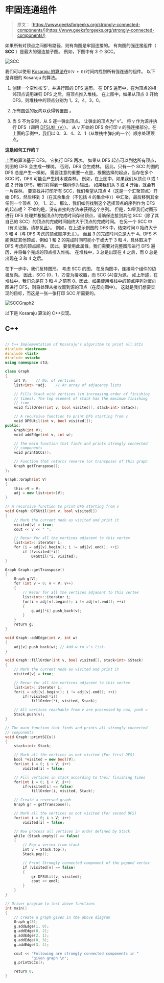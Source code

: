 # 牢固连通组件

> 原文： [https://www.geeksforgeeks.org/strongly-connected-components/](https://www.geeksforgeeks.org/strongly-connected-components/)

如果所有对顶点之间都有路径，则有向图是牢固连接的。 有向图的强连接组件（ **SCC** ）是最大的强连接子图。 例如，下图中有 3 个 SCC。

![SCC](img/140d82107bd6614a3e437643e94cbce4.png)

我们可以使用 [Kosaraju 的算法](http://en.wikipedia.org/wiki/Kosaraju%27s_algorithm)在`O(V + E)`时间内找到所有强连通的组件。 以下是详细的 Kosaraju 的算法。

1.  创建一个空堆栈'S'，并进行图的 DFS 遍历。 在 DFS 遍历中，在为顶点的相邻顶点调用递归 DFS 之后，将顶点推入堆栈。 在上图中，如果从顶点 0 开始 DFS，则堆栈中的顶点分别为 1，2，4，3，0。

2.  所有圆弧的反向以获得转置图 。

3.  当 S 不为空时，从 S 逐一弹出顶点。 让弹出的顶点为“ v”。 将 v 作为源并执行 DFS（调用 [DFSUtil（v）](https://www.geeksforgeeks.org/depth-first-traversal-for-a-graph/)）。 从 v 开始的 DFS 会打印 v 的强连接部分。在上面的示例中，我们以 0、3、4、2、1（从堆栈中弹出的一个）顺序处理顶点。

**这是如何工作的？**

上面的算法基于 DFS。 它执行 DFS 两次。 如果从 DFS 起点可以到达所有顶点，则图的 DFS 会生成一棵树。 否则，DFS 会生成林。 因此，只有一个 SCC 的图的 DFS 总是产生一棵树。 需要注意的重要一点是，根据选择的起点，当存在多个 SCC 时，DFS 可能会产生树木或森林。 例如，在上图中，如果我们从顶点 0 或 1 或 2 开始 DFS，我们将得到一棵树作为输出。 如果我们从 3 或 4 开始，就会有一片森林。 要查找并打印所有 SCC，我们希望从顶点 4（这是一个汇聚顶点）开始 DFS，然后移到 3（在其余集合（不包括 4 的集合中））中汇聚，最后移到其余任何一个顶点（0， 1、2）。 那么，我们如何找到这个选择顶点的序列作为 DFS 的起点呢？ 不幸的是，没有直接的方法来获得这个序列。 但是，如果我们对图形进行 DFS 处理并根据顶点的完成时间存储顶点，请确保连接到其他 SCC（除了其自己的 SCC）的顶点的完成时间始终大于顶点的完成时间。 在另一个 SCC 中（有关证据，请参见[此](http://www.personal.kent.edu/~rmuhamma/Algorithms/MyAlgorithms/GraphAlgor/strongComponent.htm)）。 例如，在上述示例图的 DFS 中，结束时间 0 始终大于 3 和 4（与 DFS 考虑的顶点顺序无关）。 而且 3 的完成时间总是大于 4。DFS 不能保证其他顶点，例如 1 和 2 的完成时间可能小于或大于 3 和 4，具体取决于 DFS 考虑的顶点顺序。 因此，要使用此属性，我们需要对完整图形进行 DFS 遍历，并将每个完成的顶点推入堆栈。 在堆栈中，3 总是出现在 4 之后，而 0 总是出现在 3 和 4 之后。

在下一步中，我们反转图形。 考虑 SCC 的图。 在反向图中，连接两个组件的边被反向。 因此，SCC {0，1，2}变为接收器，而 SCC {4}变为源。 如上所述，在堆栈中，我们总是在 3 和 4 之前有 0。因此，如果使用堆栈中的顶点序列对反向图进行 DFS，则将处理从接收器到源的顶点（在反向图中）。 这就是我们想要实现的目标，而这是一张一张打印 SCC 所需要的。

![SCCGraph2](img/97fa10c45083f3edfb0ee634ca9bd326.png)

以下是 Kosaraju 算法的 C++实现。

## C++

```cpp

// C++ Implementation of Kosaraju's algorithm to print all SCCs 
#include <iostream> 
#include <list> 
#include <stack> 
using namespace std; 

class Graph 
{ 
    int V;    // No. of vertices 
    list<int> *adj;    // An array of adjacency lists 

    // Fills Stack with vertices (in increasing order of finishing 
    // times). The top element of stack has the maximum finishing  
    // time 
    void fillOrder(int v, bool visited[], stack<int> &Stack); 

    // A recursive function to print DFS starting from v 
    void DFSUtil(int v, bool visited[]); 
public: 
    Graph(int V); 
    void addEdge(int v, int w); 

    // The main function that finds and prints strongly connected 
    // components 
    void printSCCs(); 

    // Function that returns reverse (or transpose) of this graph 
    Graph getTranspose(); 
}; 

Graph::Graph(int V) 
{ 
    this->V = V; 
    adj = new list<int>[V]; 
} 

// A recursive function to print DFS starting from v 
void Graph::DFSUtil(int v, bool visited[]) 
{ 
    // Mark the current node as visited and print it 
    visited[v] = true; 
    cout << v << " "; 

    // Recur for all the vertices adjacent to this vertex 
    list<int>::iterator i; 
    for (i = adj[v].begin(); i != adj[v].end(); ++i) 
        if (!visited[*i]) 
            DFSUtil(*i, visited); 
} 

Graph Graph::getTranspose() 
{ 
    Graph g(V); 
    for (int v = 0; v < V; v++) 
    { 
        // Recur for all the vertices adjacent to this vertex 
        list<int>::iterator i; 
        for(i = adj[v].begin(); i != adj[v].end(); ++i) 
        { 
            g.adj[*i].push_back(v); 
        } 
    } 
    return g; 
} 

void Graph::addEdge(int v, int w) 
{ 
    adj[v].push_back(w); // Add w to v’s list. 
} 

void Graph::fillOrder(int v, bool visited[], stack<int> &Stack) 
{ 
    // Mark the current node as visited and print it 
    visited[v] = true; 

    // Recur for all the vertices adjacent to this vertex 
    list<int>::iterator i; 
    for(i = adj[v].begin(); i != adj[v].end(); ++i) 
        if(!visited[*i]) 
            fillOrder(*i, visited, Stack); 

    // All vertices reachable from v are processed by now, push v  
    Stack.push(v); 
} 

// The main function that finds and prints all strongly connected  
// components 
void Graph::printSCCs() 
{ 
    stack<int> Stack; 

    // Mark all the vertices as not visited (For first DFS) 
    bool *visited = new bool[V]; 
    for(int i = 0; i < V; i++) 
        visited[i] = false; 

    // Fill vertices in stack according to their finishing times 
    for(int i = 0; i < V; i++) 
        if(visited[i] == false) 
            fillOrder(i, visited, Stack); 

    // Create a reversed graph 
    Graph gr = getTranspose(); 

    // Mark all the vertices as not visited (For second DFS) 
    for(int i = 0; i < V; i++) 
        visited[i] = false; 

    // Now process all vertices in order defined by Stack 
    while (Stack.empty() == false) 
    { 
        // Pop a vertex from stack 
        int v = Stack.top(); 
        Stack.pop(); 

        // Print Strongly connected component of the popped vertex 
        if (visited[v] == false) 
        { 
            gr.DFSUtil(v, visited); 
            cout << endl; 
        } 
    } 
} 

// Driver program to test above functions 
int main() 
{ 
    // Create a graph given in the above diagram 
    Graph g(5); 
    g.addEdge(1, 0); 
    g.addEdge(0, 2); 
    g.addEdge(2, 1); 
    g.addEdge(0, 3); 
    g.addEdge(3, 4); 

    cout << "Following are strongly connected components in "
            "given graph \n"; 
    g.printSCCs(); 

    return 0; 
} 

```